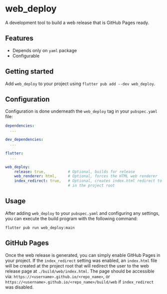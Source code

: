 # web_deploy
A development tool to build a web release that is GitHub Pages ready.

## Features

* Depends only on `yaml` package
* Configurable

## Getting started

Add `web_deploy` to your project using `flutter pub add --dev web_deploy`.

## Configuration

Configuration is done underneath the `web_deploy` tag in your `pubspec.yaml` file:

```yaml
dependencies:
  ...

dev_dependencies:
  ...

flutter:
  ...

web_deploy:
    release: true,          # Optional, builds for release
    web_renderer: html,     # Optional, forces the HTML web renderer
    index_redirect: true,   # Optional, creates index.html redirect to ./build/web/index.html
                            # in the project root
```

## Usage

After adding `web_deploy` to your `pubspec.yaml` and configuring any settings, you can execute 
the build program with the following command:

`flutter pub run web_deploy:main`

## GitHub Pages

Once the web release is generated, you can simply enable GitHub Pages in your project. If the 
`index_redirect` setting was enabled, an `index.html` file will be created at the project root that
will redirect the user to the web release page at `./build/web/index.html`. The page should be 
accessible via: `https://<username>.github.io/<repo_name>`, or 
`https://<username>.github.io/<repo_name>/build/web` if `index_redirect` was disabled.
